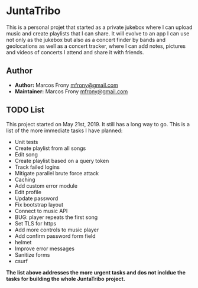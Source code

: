 # JuntaTribo

This is a personal projet that started as a private jukebox where I can upload music and create playlists that I can share. It will evolve to an app I can use not only as the jukebox but also as a concert finder by bands and geolocations as well as a concert tracker, where I can add notes, pictures and videos of concerts I attend and share it with friends.

## Author
- **Author:** Marcos Frony <mfrony@gmail.com>
- **Maintainer:** Marcos Frony <mfrony@gmail.com>

## TODO List

This project started on May 21st, 2019. It still has a long way to go. This is a list of the more immediate tasks I have planned:

- Unit tests
- Create playlist from all songs
- Edit song
- Create playlist based on a query token
- Track failed logins
- Mitigate parallel brute force attack
- Caching
- Add custom error module
- Edit profile
- Update password
- Fix bootstrap layout
- Connect to music API
- BUG: player repeats the first song
- Set TLS for https
- Add more controls to music player
- Add confirm password form field
- helmet
- Improve error messages
- Sanitize forms
- csurf

**The list above addresses the more urgent tasks and dos not incldue the tasks for building the whole JuntaTribo project.**